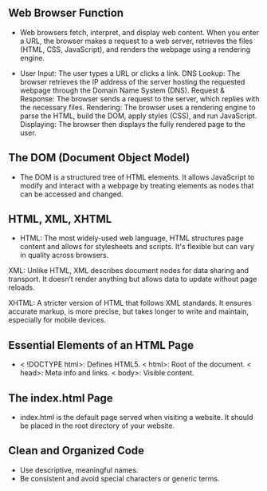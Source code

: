 ## Web Browser Function
- Web browsers fetch, interpret, and display web content. When you enter a URL, the browser makes a request to a web server, retrieves the files (HTML, CSS, JavaScript), and renders the webpage using a rendering engine.
  
- User Input: The user types a URL or clicks a link.
DNS Lookup: The browser retrieves the IP address of the server hosting the requested webpage through the Domain Name System (DNS).
Request & Response: The browser sends a request to the server, which replies with the necessary files.
Rendering: The browser uses a rendering engine to parse the HTML, build the DOM, apply styles (CSS), and run JavaScript.
Displaying: The browser then displays the fully rendered page to the user.

## The DOM (Document Object Model)
- The DOM is a structured tree of HTML elements. It allows JavaScript to modify and interact with a webpage by treating elements as nodes that can be accessed and changed.
  
## HTML, XML, XHTML
- HTML: The most widely-used web language, HTML structures page content and allows for stylesheets and scripts. It's flexible but can vary in quality across browsers.
  
XML: Unlike HTML, XML describes document nodes for data sharing and transport. It doesn’t render anything but allows data to update without page reloads.

XHTML: A stricter version of HTML that follows XML standards. It ensures accurate markup, is more precise, but takes longer to write and maintain, especially for mobile devices.

## Essential Elements of an HTML Page
- < !DOCTYPE html>: Defines HTML5.
< html>: Root of the document.
< head>: Meta info and links.
< body>: Visible content.

## The index.html Page
- index.html is the default page served when visiting a website. It should be placed in the root directory of your website.

## Clean and Organized Code
- Use descriptive, meaningful names.
- Be consistent and avoid special characters or generic terms.


